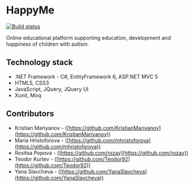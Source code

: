 # HappyMe

[![Build status](https://ci.appveyor.com/api/projects/status/c9dv1rc5vxg147mn?svg=true)](https://ci.appveyor.com/project/Teodor92/happyme)

Online educational platform supporting education, development and happiness of children with autism.

## Technology stack

* .NET Framework - C#, EntityFramework 6, ASP.NET MVC 5
* HTML5, CSS3
* JavaScript, JQuery, JQuery UI
* Xunit, Moq

## Contributors

* Kristian Mariyanov - ([https://github.com/KristianMariyanov](https://github.com/KristianMariyanov))
* Maria Hristoforova - ([https://github.com/mhristoforova](https://github.com/mhristoforova))
* Rositsa Popova - ([https://github.com/rozay](https://github.com/rozay))
* Teodor Kurtev - ([https://github.com/Teodor92](https://github.com/Teodor92))
* Yana Slavcheva - ([https://github.com/YanaSlavcheva](https://github.com/YanaSlavcheva))

